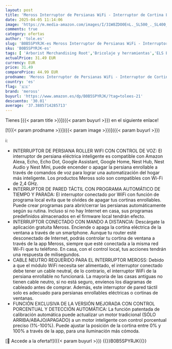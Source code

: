 ```yaml
---
layout: post
title: 'Meross Interruptor de Persianas WiFi - Interruptor de Cortina LED Inteligentes  Compatible con Alexa y Google Assistant  Control por Porcentaje  2.4GHz  2 Piezas  Necesita Cable Neutro '
date: 2025-04-05 11:14:06
image: 'https://m.media-amazon.com/images/I/31W8ZDO0EnL._SL500_._SL400_.jpg'
comments: true
category: ofertas
author: 'tole.es'
slug: 'B0B5SPYRJK-es Meross Interruptor de Persianas WiFi - Interruptor de...'
sku: 'B0B5SPYRJK-es'
tags: [ 'Arborist Merchandising Root','Bricolaje y herramientas','ELS ES','Electrcicité','Instalación eléctrica','Interruptores de persianas y puertas automáticas','Interruptores y reguladores de luz','Self Service','Special Features Stores','alexa','f8a41b96-6bb6-4d7d-bb5b-67f8fcd7c327_0','f8a41b96-6bb6-4d7d-bb5b-67f8fcd7c327_1701','f8a41b96-6bb6-4d7d-bb5b-67f8fcd7c327_5101','meross','🇪🇸', ]
actualPrice: 31.49 EUR
currency: EUR
price: 31.49
comparePrice: 44.99 EUR
prodname: 'Meross Interruptor de Persianas WiFi - Interruptor de Cortina LED Inteligentes  Compatible con Alexa y Google Assistant  Control por Porcentaje  2.4GHz  2 Piezas  Necesita Cable Neutro '
country: 'es'
flag: '🇪🇸'
brand: 'meross'
buyurl: 'https://www.amazon.es/dp/B0B5SPYRJK/?tag=tolees-21'
descuento: '30.01'
average: '37.3885714285713'
---
```


Tienes [{{< param title >}}]({{< param buyurl >}}) en el siguiente enlace!

[![{{< param prodname >}}]({{< param image >}})]({{< param buyurl >}})

ℹ️:

- INTERRUPTOR DE PERSIANA ROLLER WIFI CON CONTROL DE VOZ: El interruptor de persiana eléctrica inteligente es compatible con Amazon Alexa, Echo, Echo Dot, Google Assistant, Google Home, Nest Hub, Nest Audio y Nest Mini, puede encender o apagar la persiana enrollable a través de comandos de voz para lograr una automatización del hogar más inteligente. Los productos Meross solo son compatibles con Wi-Fi de 2,4 GHz.
- INTERRUPTOR DE PARED TÁCTIL CON PROGRAMA AUTOMÁTICO DE TIEMPO Y PARADA: El interruptor conectado por WiFi con función de programa local evita que te olvides de apagar tus cortinas enrollables. Puede crear programas para abrir/cerrar las persianas automáticamente según su rutina. Incluso si no hay Internet en casa, sus programas predefinidos almacenados en el firmware local tendrán efecto.
- INTERRUPTOR CONECTADO CON MANDO A DISTANCIA: Descárgate la aplicación gratuita Meross. Enciende o apaga la cortina eléctrica de la ventana a través de un smartphone. Aunque tu router esté desconectado de Internet, podrás controlar tu cortina de ventana a través de la app Meross, siempre que esté conectada a la misma red Wi-Fi que tu teléfono. En casa, con el control local, tus acciones tendrán una respuesta de milisegundos.
- CABLE NEUTRO REQUERIDO PARA EL INTERRUPTOR MEROSS: Debido a que el módulo WiFi necesita ser alimentado, el interruptor conectado debe tener un cable neutral, de lo contrario, el interruptor WiFi de la persiana enrollable no funcionará. La mayoría de las casas antiguas no tienen cable neutro, si no está seguro, envíenos los diagramas de cableado antes de comprar. Además, este interruptor de pared táctil solo es adecuado para persianas enrollables eléctricas o cortinas de ventanas.
- FUNCIÓN EXCLUSIVA DE LA VERSIÓN MEJORADA CON CONTROL PORCENTUAL Y DETECCIÓN AUTOMÁTICA: La función patentada de calibración automática puede actualizar un motor tradicional (SÓLO ARRIBA/ABAJO/APAGADO) a un motor inteligente con control porcentual preciso (1%-100%). Puede ajustar la posición de la cortina entre 0% y 100% a través de la app, para una iluminación más cómoda.

[🛒 Accede a la oferta!!]({{< param buyurl >}})
{{<world>}}B0B5SPYRJK{{</world>}}
